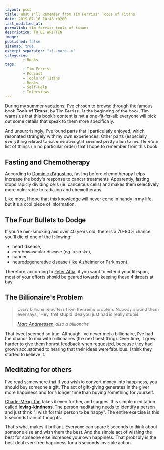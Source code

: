 ```yaml
---
layout: post
title: What I'll Remember from Tim Ferriss' Tools of Titans
date: 2019-07-16 10:46 +0200
last_modified_at: 
permalink: tim-ferriss-tools-of-titans
description: TO BE WRITTEN
image: 
published: false
sitemap: true
excerpt_separator: "<!--more-->"
categories:
        - Books
tags:
        - Tim Ferriss
        - Podcast
        - Tools of Titans
        - Books
        - Self-Help
        - Interviews
---
```


During my summer vacations, I've chosen to browse through the famous 
book **Tools of Titans**, by Tim Ferriss. At the beginning of the
book, Tim warns us that this book's content is not a one-fit-for-all:
everyone will pick out some details that speak to them more specifically. 

And unsurprisingly, I've found parts that I particularly enjoyed, which
resonated strangely with my own experiences. Other parts (especially
everything related to extreme strength) seemed pretty alien to me. 
Here's a list of things (in no particular order) that I hope to
remember from this book.

<!--more-->

## Fasting and Chemotherapy

According to 
[Dominic d'Agostino](https://dominicdagostino.wordpress.com/), fasting before 
chemotherapy helps increase the body's response to cancer treatments.
Apparently, fasting stops rapidly dividing cells (ie. cancerous cells) and 
makes them selectively more vulnerable to radiation and chemotherapy.

Like most, I hope that this knowledge will never come in handy in my life, but
it's a cool piece of information.

## The Four Bullets to Dodge

If you're non-smoking and over 40 years old, there is a 70-80% chance you'll
die of one of the following:
* heart disease,
* cerebrovascular disease (eg. a stroke),
* cancer,
* neurodegenerative disease (like Alzheimer or Parkinson).

Therefore, according to [Peter Attia](https://peterattiamd.com/), if you want
to extend your lifespan, most of your efforts should be geared towards keeping
these 4 threats at bay.

## The Billionaire's Problem

> Every billionaire suffers from the same problem. Nobody around them ever
> says, 'Hey, that stupid idea you just had is really stupid.
> 
> <cite>[Marc Andreessen](https://a16z.com/author/marc-andreessen/), 
> also a billionaire</cite>

That tweet seemed so true. Although I've never met a billionaire, I've had the 
chance to mix with millionaires (the next best thing). Over time, it grew 
harder to give them honest feedback when requested, because they had grown
accustomed to hearing that their ideas were fabulous. I think they 
started to believe it.

## Meditating for others

I've read somewhere that if you wish to convert money into happiness, you 
should buy someone a gift. The act of gift-giving generates in the giver
more happiness and for a longer time than buying something for yourself.

[Chade-Meng Tan](http://chademeng.com/) takes it even further, and suggest
this simple meditation called **loving-kindness**. The person meditating needs
to identify a person and just think "I wish for this person to be happy".
The entire exercise is this 5 seconds train of thoughts.

That's what makes it brilliant.  Everyone can spare 5 seconds to think
about someone else and wish them the best. And the simple act of wishing the 
best for someone else increases your own happiness. That probably is the best
deal ever: free happiness for a 5 seconds invisible action.

